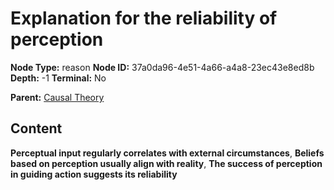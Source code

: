 # Explanation for the reliability of perception

**Node Type:** reason
**Node ID:** 37a0da96-4e51-4a66-a4a8-23ec43e8ed8b
**Depth:** -1
**Terminal:** No

**Parent:** [Causal Theory](causal-theory.md)

## Content

**Perceptual input regularly correlates with external circumstances**, **Beliefs based on perception usually align with reality**, **The success of perception in guiding action suggests its reliability**
